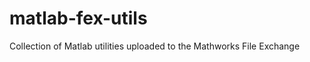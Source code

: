 matlab-fex-utils
================

Collection of Matlab utilities uploaded to the Mathworks File Exchange

